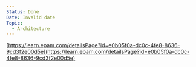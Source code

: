 ```yaml
---
Status: Done
Date: Invalid date
Topic:
  - Architecture
---
```

[https://learn.epam.com/detailsPage?id=e0b05f0a-dc0c-4fe8-8636-9cd3f2e00d5e](https://learn.epam.com/detailsPage?id=e0b05f0a-dc0c-4fe8-8636-9cd3f2e00d5e)